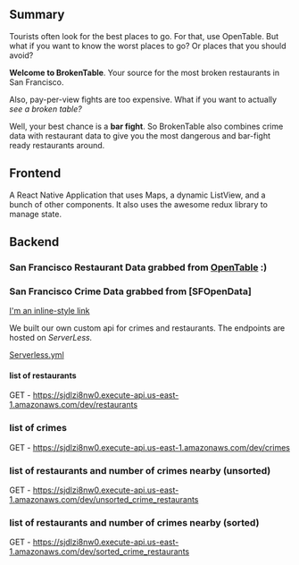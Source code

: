 ## Summary
Tourists often look for the best places to go. For that, use OpenTable. But what if you want to know the worst places to go? Or places that you should avoid?

**Welcome to BrokenTable**. Your source for the most broken restaurants in San Francisco.

Also, pay-per-view fights are too expensive. What if you want to actually *see a broken table?*

Well, your best chance is a **bar fight**. So BrokenTable also combines crime data with restaurant data to give you the most dangerous and bar-fight ready restaurants around.



## Frontend

A React Native Application that uses Maps, a dynamic ListView, and a bunch of other components. It also uses the awesome redux library to manage state.


## Backend

### San Francisco Restaurant Data grabbed from [OpenTable](http://www.opentable.com/) :)

### San Francisco Crime Data grabbed from [SFOpenData]

[I'm an inline-style link](https://www.google.com)

We built our own custom api for crimes and restaurants. The endpoints are hosted on *ServerLess.*

[Serverless.yml]('https://github.com/MiLeung/BrokenTable/blob/master/api/my-service/serverless.yml')

#### list of restaurants
GET - https://sjdlzi8nw0.execute-api.us-east-1.amazonaws.com/dev/restaurants

### list of crimes
GET - https://sjdlzi8nw0.execute-api.us-east-1.amazonaws.com/dev/crimes

### list of restaurants and number of crimes nearby (unsorted)
GET - https://sjdlzi8nw0.execute-api.us-east-1.amazonaws.com/dev/unsorted_crime_restaurants

### list of restaurants and number of crimes nearby (sorted)
GET - https://sjdlzi8nw0.execute-api.us-east-1.amazonaws.com/dev/sorted_crime_restaurants
